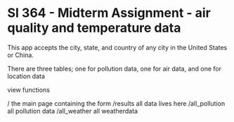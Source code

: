 # SI 364 - Midterm Assignment - air quality and temperature data

This app accepts the city, state, and country of any city in the United States or China.

There are three tables; one for pollution data, one for air data, and one for location data

view functions

/ the           main page containing the form
/results        all data lives here 
/all_pollution  all pollution data
/all_weather    all weatherdata

